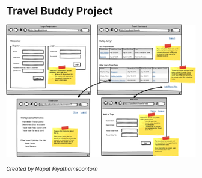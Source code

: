 # Travel Buddy Project

<img src="./c-travelbuddy.png" alt="diagram">

###### Created by Napat Piyathamsoontorn
